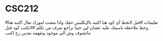 # CSC212
#تعليمات #قبل لاتحط أي كود هنا اكتبه بالإيكلبس حقك واذا مشت امورك تعال اكتبه هنا وحط ملاحظة باسمك عليه عشان لين جينا نراجع نعرف من نكلم #لاتكتب كود قبل ماتشوف وش الي موجود وتفهمه بعدين رح اكتب
